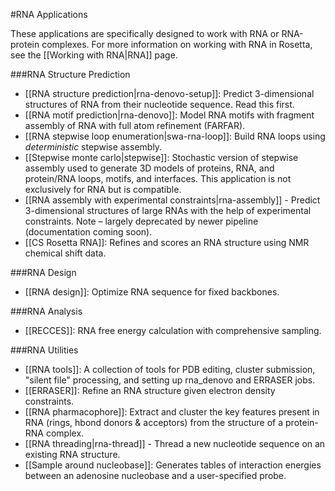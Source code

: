 #RNA Applications

These applications are specifically designed to work with RNA or RNA-protein complexes. For more information on working with RNA in Rosetta, see the [[Working with RNA|RNA]] page.


###RNA Structure Prediction

* [[RNA structure prediction|rna-denovo-setup]]: Predict 3-dimensional structures of RNA from their nucleotide sequence. Read this first.
* [[RNA motif prediction|rna-denovo]]: Model RNA motifs with fragment assembly of RNA with full atom refinement (FARFAR).
* [[RNA stepwise loop enumeration|swa-rna-loop]]: Build RNA loops using *deterministic* stepwise assembly.
* [[Stepwise monte carlo|stepwise]]: Stochastic version of stepwise assembly used to generate 3D models of proteins, RNA, and protein/RNA loops, motifs, and interfaces. This application is not exclusively for RNA but is compatible. 
*  [[RNA assembly with experimental constraints|rna-assembly]] - Predict 3-dimensional structures of large RNAs with the help of experimental constraints. Note – largely deprecated by newer pipeline (documentation coming soon).
* [[CS Rosetta RNA]]: Refines and scores an RNA structure using NMR chemical shift data.

###RNA Design

* [[RNA design]]: Optimize RNA sequence for fixed backbones.  

###RNA Analysis

* [[RECCES]]: RNA free energy calculation with comprehensive sampling.

###RNA Utilities

* [[RNA tools]]: A collection of tools for PDB editing, cluster submission, "silent file" processing, and setting up rna_denovo and ERRASER jobs.
* [[ERRASER]]: Refine an RNA structure given electron density constraints.  
* [[RNA pharmacophore]]: Extract and cluster the key features present in RNA (rings, hbond donors & acceptors) from the structure of a protein-RNA complex.
* [[RNA threading|rna-thread]] - Thread a new nucleotide sequence on an existing RNA structure.  
* [[Sample around nucleobase]]: Generates tables of interaction energies between an adenosine nucleobase and a user-specified probe.

